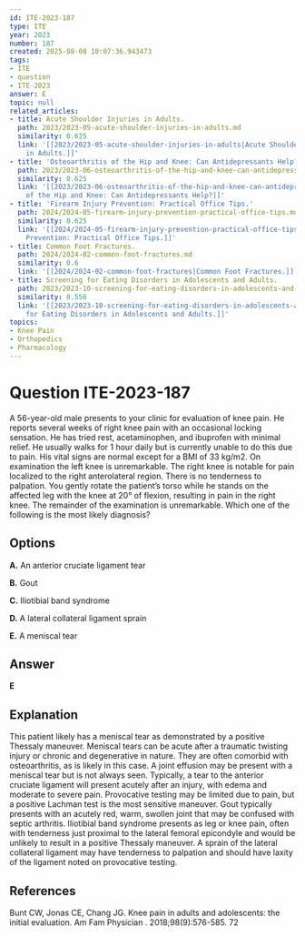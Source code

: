 ```yaml
---
id: ITE-2023-187
type: ITE
year: 2023
number: 187
created: 2025-08-08 10:07:36.943473
tags:
- ITE
- question
- ITE-2023
answer: E
topic: null
related_articles:
- title: Acute Shoulder Injuries in Adults.
  path: 2023/2023-05-acute-shoulder-injuries-in-adults.md
  similarity: 0.625
  link: '[[2023/2023-05-acute-shoulder-injuries-in-adults|Acute Shoulder Injuries
    in Adults.]]'
- title: 'Osteoarthritis of the Hip and Knee: Can Antidepressants Help?'
  path: 2023/2023-06-osteoarthritis-of-the-hip-and-knee-can-antidepressants-help.md
  similarity: 0.625
  link: '[[2023/2023-06-osteoarthritis-of-the-hip-and-knee-can-antidepressants-help|Osteoarthritis
    of the Hip and Knee: Can Antidepressants Help?]]'
- title: 'Firearm Injury Prevention: Practical Office Tips.'
  path: 2024/2024-05-firearm-injury-prevention-practical-office-tips.md
  similarity: 0.625
  link: '[[2024/2024-05-firearm-injury-prevention-practical-office-tips|Firearm Injury
    Prevention: Practical Office Tips.]]'
- title: Common Foot Fractures.
  path: 2024/2024-02-common-foot-fractures.md
  similarity: 0.6
  link: '[[2024/2024-02-common-foot-fractures|Common Foot Fractures.]]'
- title: Screening for Eating Disorders in Adolescents and Adults.
  path: 2023/2023-10-screening-for-eating-disorders-in-adolescents-and-adults.md
  similarity: 0.556
  link: '[[2023/2023-10-screening-for-eating-disorders-in-adolescents-and-adults|Screening
    for Eating Disorders in Adolescents and Adults.]]'
topics:
- Knee Pain
- Orthopedics
- Pharmacology
---
```


# Question ITE-2023-187

A 56-year-old male presents to your clinic for evaluation of knee pain. He reports several weeks of right knee pain with an occasional locking sensation. He has tried rest, acetaminophen, and ibuprofen with minimal relief. He usually walks for 1 hour daily but is currently unable to do this due to pain. His vital signs are normal except for a BMI of 33 kg/m2. On examination the left knee is unremarkable. The right knee is notable for pain localized to the right anterolateral region. There is no tenderness to palpation. You gently rotate the patient’s torso while he stands on the affected leg with the knee at 20° of flexion, resulting in pain in the right knee. The remainder of the examination is unremarkable. Which one of the following is the most likely diagnosis?

## Options

**A.** An anterior cruciate ligament tear

**B.** Gout

**C.** Iliotibial band syndrome

**D.** A lateral collateral ligament sprain

**E.** A meniscal tear

## Answer

**E**

## Explanation

This patient likely has a meniscal tear as demonstrated by a positive Thessaly maneuver. Meniscal tears can be acute after a traumatic twisting injury or chronic and degenerative in nature. They are often comorbid with osteoarthritis, as is likely in this case. A joint effusion may be present with a meniscal tear but is not always seen. Typically, a tear to the anterior cruciate ligament will present acutely after an injury, with edema and moderate to severe pain. Provocative testing may be limited due to pain, but a positive Lachman test is the most sensitive maneuver. Gout typically presents with an acutely red, warm, swollen joint that may be confused with septic arthritis. Iliotibial band syndrome presents as leg or knee pain, often with tenderness just proximal to the lateral femoral epicondyle and would be unlikely to result in a positive Thessaly maneuver. A sprain of the lateral collateral ligament may have tenderness to palpation and should have laxity of the ligament noted on provocative testing.

## References

Bunt CW, Jonas CE, Chang JG. Knee pain in adults and adolescents: the initial evaluation. Am Fam Physician . 2018;98(9):576-585. 72
